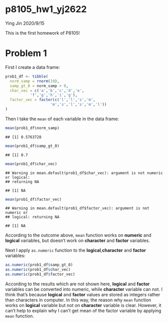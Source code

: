 p8105\_hw1\_yj2622
================
Ying Jin
2020/9/15

This is the first homework of P8105\!

# Problem 1

First I create a data frame:

``` r
prob1_df <- tibble(
  norm_samp = rnorm(10),
  samp_gt_0 = norm_samp > 0,
  char_vec = c('a','b','c','d','e',
           'f','g','h','i','g'),
  factor_vec = factor(c('l','l','s','m',
                    'm','s','l','s','m','l'))
)
```

Then I take the `mean` of each variable in the data frame:

``` r
mean(prob1_df$norm_samp)
```

    ## [1] 0.5763728

``` r
mean(prob1_df$samp_gt_0)
```

    ## [1] 0.7

``` r
mean(prob1_df$char_vec)
```

    ## Warning in mean.default(prob1_df$char_vec): argument is not numeric or logical:
    ## returning NA

    ## [1] NA

``` r
mean(prob1_df$factor_vec)
```

    ## Warning in mean.default(prob1_df$factor_vec): argument is not numeric or
    ## logical: returning NA

    ## [1] NA

According to the outcome above, `mean` function works on **numeric** and
**logical** variables, but doesn’t work on **character** and **factor**
variables.

Next I apply `as.numeric` function to the **logical**,**character** and
**factor** variables:

``` r
as.numeric(prob1_df$samp_gt_0)
as.numeric(prob1_df$char_vec)
as.numeric(prob1_df$factor_vec)
```

According to the results which are not shown here, **logical** and
**factor** variables can be converted into numeric, while **character**
variable can not. I think that’s because **logical** and **factor**
values are stored as integers rather than characters in computer. In
this way, the reason why `mean` function works on **logical** variable
but not on **character** variable is clear. However, it can’t help to
explain why I can’t get mean of the factor variable by applying `mean`
function.
